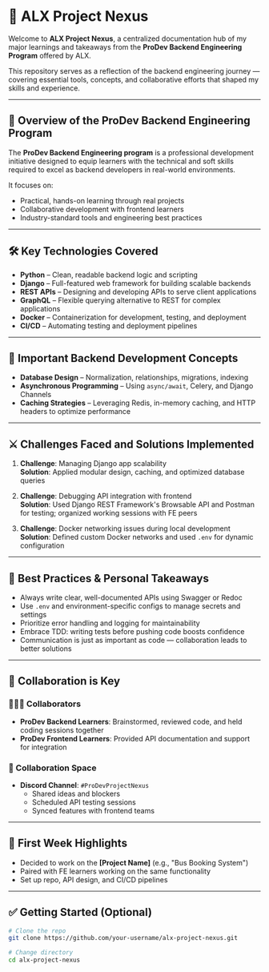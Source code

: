 # 🧠 ALX Project Nexus

Welcome to **ALX Project Nexus**, a centralized documentation hub of my major learnings and takeaways from the **ProDev Backend Engineering Program** offered by ALX.

This repository serves as a reflection of the backend engineering journey — covering essential tools, concepts, and collaborative efforts that shaped my skills and experience.

---

## 🚀 Overview of the ProDev Backend Engineering Program

The **ProDev Backend Engineering program** is a professional development initiative designed to equip learners with the technical and soft skills required to excel as backend developers in real-world environments.

It focuses on:

- Practical, hands-on learning through real projects  
- Collaborative development with frontend learners  
- Industry-standard tools and engineering best practices  

---

## 🛠 Key Technologies Covered

- **Python** – Clean, readable backend logic and scripting  
- **Django** – Full-featured web framework for building scalable backends  
- **REST APIs** – Designing and developing APIs to serve client applications  
- **GraphQL** – Flexible querying alternative to REST for complex applications  
- **Docker** – Containerization for development, testing, and deployment  
- **CI/CD** – Automating testing and deployment pipelines  

---

## 🧩 Important Backend Development Concepts

- **Database Design** – Normalization, relationships, migrations, indexing  
- **Asynchronous Programming** – Using `async/await`, Celery, and Django Channels  
- **Caching Strategies** – Leveraging Redis, in-memory caching, and HTTP headers to optimize performance  

---

## ⚔️ Challenges Faced and Solutions Implemented

1. **Challenge**: Managing Django app scalability  
   **Solution**: Applied modular design, caching, and optimized database queries  

2. **Challenge**: Debugging API integration with frontend  
   **Solution**: Used Django REST Framework's Browsable API and Postman for testing; organized working sessions with FE peers  

3. **Challenge**: Docker networking issues during local development  
   **Solution**: Defined custom Docker networks and used `.env` for dynamic configuration  

---

## 🌟 Best Practices & Personal Takeaways

- Always write clear, well-documented APIs using Swagger or Redoc  
- Use `.env` and environment-specific configs to manage secrets and settings  
- Prioritize error handling and logging for maintainability  
- Embrace TDD: writing tests before pushing code boosts confidence  
- Communication is just as important as code — collaboration leads to better solutions  

---

## 🤝 Collaboration is Key

### 🧑‍🤝‍🧑 Collaborators
- **ProDev Backend Learners**: Brainstormed, reviewed code, and held coding sessions together  
- **ProDev Frontend Learners**: Provided API documentation and support for integration  

### 💬 Collaboration Space
- **Discord Channel**: `#ProDevProjectNexus`  
  - Shared ideas and blockers  
  - Scheduled API testing sessions  
  - Synced features with frontend teams  

---

## 📢 First Week Highlights

- Decided to work on the **[Project Name]** (e.g., "Bus Booking System")  
- Paired with FE learners working on the same functionality  
- Set up repo, API design, and CI/CD pipelines  

---

## ✅ Getting Started (Optional)

```bash
# Clone the repo
git clone https://github.com/your-username/alx-project-nexus.git

# Change directory
cd alx-project-nexus
